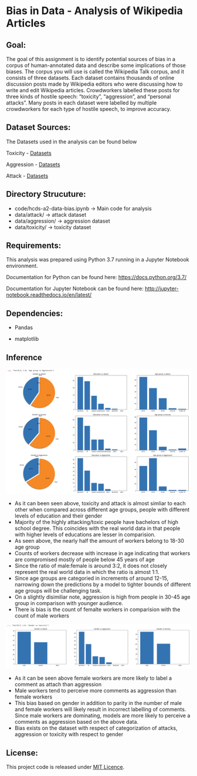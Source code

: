 

# Bias in Data - Analysis of Wikipedia Articles

## Goal:

The goal of this assignment is to identify potential sources of bias in a corpus of human-annotated data and describe some implications of those biases.
The corpus you will use is called the Wikipedia Talk corpus, and it consists of three datasets. Each dataset contains thousands of online discussion posts made by Wikipedia editors who were discussing how to write and edit Wikipedia articles. Crowdworkers labelled these posts for three kinds of hostile speech: “toxicity”, “aggression”, and “personal attacks”. Many posts in each dataset were labelled by multiple crowdworkers for each type of hostile speech, to improve accuracy.


## Dataset Sources:

The Datasets used in the analysis can be found below

Toxicity - [Datasets](https://figshare.com/articles/dataset/Wikipedia_Talk_Labels_Toxicity/4563973)

Aggression - [Datasets](https://figshare.com/articles/dataset/Wikipedia_Talk_Labels_Aggression/4267550Personal)

Attack - [Datasets](https://figshare.com/articles/dataset/Wikipedia_Talk_Labels_Personal_Attacks/4054689)

## Directory Strucuture:
- code/hcds-a2-data-bias.ipynb -> Main code for analysis
- data/attack/ -> attack dataset
- data/aggression/ -> aggression dataset
- data/toxicity/ -> toxicity dataset

## Requirements:

This analysis was prepared using Python 3.7 running in a Jupyter Notebook environment.

Documentation for Python can be found here: https://docs.python.org/3.7/

Documentation for Jupyter Notebook can be found here: http://jupyter-notebook.readthedocs.io/en/latest/

## Dependencies:

- Pandas

- matplotlib

## Inference
![alt text](https://github.com/Sreejavm/DATA-512-Project-Repo/blob/main/data-512-a2/output/output1.png)
- As it can been seen above, toxicity and attack is almost simliar to each other when compared across different age groups, people with different levels of education and their gender
- Majority of the highly attacking/toxic people have bachelors of high school degree. This coincides with the real world data in that people with higher levels of educations are lesser in comparision.
- As seen above, the nearly half the amount of workers belong to 18-30 age group
- Counts of workers decrease with increase in age indicating that workers are compromised mostly of people below 45 years of age
- Since the ratio of male:female is around 3:2, it does not closely represent the real world data in which the ratio is almost 1:1.
- Since age groups are categoried in increments of around 12-15, narrowing down the predictions by a model to tighter bounds of different age groups will be challenging task.
- On a slightly disimiliar note, aggression is high from people in 30-45 age group in comparison with younger audience.
- There is bias is the count of femalte workers in comparision with the count of male workers


![alt text](https://github.com/Sreejavm/DATA-512-Project-Repo/blob/main/data-512-a2/output/outpu2.png)
- As it can be seen above female workers are more likely to label a comment as attach than aggression
- Male workers tend to perceive more comments as aggression than female workers
- This bias based on gender in addition to parity in the number of male and female workers will likely result in incorrect labelling of comments. Since male workers are dominating, models are more likely to perceive a comments as aggression based on the above data.
- Bias exists on the dataset with respect of categorization of attacks, aggression or toxicity with respect to gender

## License:

This project code is released under [MIT Licence](https://opensource.org/licenses/MIT).

